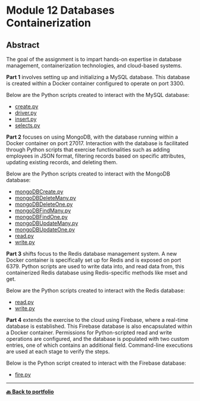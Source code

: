 # Module 12 Databases Containerization

## Abstract
The goal of the assignment is to impart hands-on expertise in database management, containerization technologies, and cloud-based systems.

**Part 1** involves setting up and initializing a MySQL database. This database is created within a Docker container configured to operate on port 3300.

Below are the Python scripts created to interact with the MySQL database:
- [create.py](https://github.com/Nicolagg/Data_Engineering_Certificate/blob/43237f8f01742fd5bad91fde66c7e680902e19b7/Module_12_Databases_Containerization/Part%201/create.py)
- [driver.py](https://github.com/Nicolagg/Data_Engineering_Certificate/blob/43237f8f01742fd5bad91fde66c7e680902e19b7/Module_12_Databases_Containerization/Part%201/driver.py)
- [insert.py](https://github.com/Nicolagg/Data_Engineering_Certificate/blob/43237f8f01742fd5bad91fde66c7e680902e19b7/Module_12_Databases_Containerization/Part%201/insert.py)
- [selects.py](https://github.com/Nicolagg/Data_Engineering_Certificate/blob/43237f8f01742fd5bad91fde66c7e680902e19b7/Module_12_Databases_Containerization/Part%201/selects.py)
  
**Part 2** focuses on using MongoDB, with the database running within a Docker container on port 27017. Interaction with the database is facilitated through Python scripts that exercise functionalities such as adding employees in JSON format, filtering records based on specific attributes, updating existing records, and deleting them.

Below are the Python scripts created to interact with the MongoDB database:
- [mongoDBCreate.py](https://github.com/Nicolagg/Data_Engineering_Certificate/blob/main/Module_12_Databases_Containerization/part%202/mongoDBCreate.py)
- [mongoDBDeleteMany.py](https://github.com/Nicolagg/Data_Engineering_Certificate/blob/main/Module_12_Databases_Containerization/part%202/mongoDBDeleteMany.py)
- [mongoDBDeleteOne.py](https://github.com/Nicolagg/Data_Engineering_Certificate/blob/main/Module_12_Databases_Containerization/part%202/mongoDBDeleteOne.py)
- [mongoDBFindMany.py](https://github.com/Nicolagg/Data_Engineering_Certificate/blob/main/Module_12_Databases_Containerization/part%202/mongoDBFindMany.py)
- [mongoDBFindOne.py](https://github.com/Nicolagg/Data_Engineering_Certificate/blob/main/Module_12_Databases_Containerization/part%202/mongoDBFindOne.py)
- [mongoDBUpdateMany.py](https://github.com/Nicolagg/Data_Engineering_Certificate/blob/main/Module_12_Databases_Containerization/part%202/mongoDBUpdateMany.py)
- [mongoDBUpdateOne.py](https://github.com/Nicolagg/Data_Engineering_Certificate/blob/main/Module_12_Databases_Containerization/part%202/mongoDBUpdateOne.py)
- [read.py](https://github.com/Nicolagg/Data_Engineering_Certificate/blob/main/Module_12_Databases_Containerization/part%202/read.py)
- [write.py](https://github.com/Nicolagg/Data_Engineering_Certificate/blob/main/Module_12_Databases_Containerization/part%202/write.py)

**Part 3** shifts focus to the Redis database management system. A new Docker container is specifically set up for Redis and is exposed on port 6379. Python scripts are used to write data into, and read data from, this containerized Redis database using Redis-specific methods like mset and get.

Below are the Python scripts created to interact with the Redis database:
- [read.py](https://github.com/Nicolagg/Data_Engineering_Certificate/blob/43237f8f01742fd5bad91fde66c7e680902e19b7/Module_12_Databases_Containerization/Part%203/read.py)
- [write.py](https://github.com/Nicolagg/Data_Engineering_Certificate/blob/43237f8f01742fd5bad91fde66c7e680902e19b7/Module_12_Databases_Containerization/Part%203/write.py)
  
**Part 4** extends the exercise to the cloud using Firebase, where a real-time database is established. This Firebase database is also encapsulated within a Docker container. Permissions for Python-scripted read and write operations are configured, and the database is populated with two custom entries, one of which contains an additional field. Command-line executions are used at each stage to verify the steps.

Below is the Python script created to interact with the Firebase database:
- [fire.py](https://github.com/Nicolagg/Data_Engineering_Certificate/blob/main/Module_12_Databases_Containerization/Part%204/fire.py)

---
**[🔙 Back to portfolio](https://nicolagg.github.io/)**
